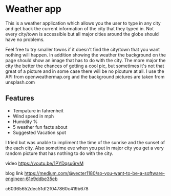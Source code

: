 # Weather app

This is a weather application which allows you the user to type in any city and get back the current information of the city that they typed in. Not every city/town is accessible but all major cities around the globe should have no problems.

Feel free to try smaller towns if it doesn't find the city/town that you want nothing will happen. In addition showing the weather the background on the page should show an image that has to do with the city. The more major the city the better the chances of getting a cool pic, but sometimes it's not that great of a picture and in some case there will be no picuture at all. I use the API from openweathermap.org and the background pictures are taken from unsplash.com

## Features
- Tempature  in fahrenheit
- Wind speed in mph
- Humidity %
- 5 weather fun facts about 
- Suggested Vacation spot


I tried but was unable to impliment the time of the sunrise and the sunset of the each city. Also sometime eve when you put in major city you get a very random picture that has nothing to do with the city.


video 
https://youtu.be/1PYDqsu6rvM

blog link
https://medium.com/@vecter1180/so-you-want-to-be-a-software-engineer-61e9ddbe35eb


c60365652dec51df2f047860c419b678